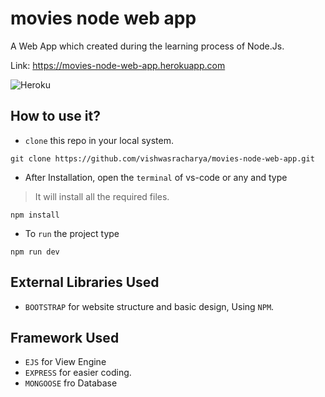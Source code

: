 # movies node web app
A Web App which created during the learning process of Node.Js.

Link: https://movies-node-web-app.herokuapp.com

![Heroku](http://heroku-badge.herokuapp.com/?app=heroku-badge&root=projects.html)

## How to use it?
- `clone` this repo in your local system.
```
git clone https://github.com/vishwasracharya/movies-node-web-app.git
```
- After Installation, open the `terminal` of vs-code or any and type
> It will install all the required files.
```
npm install
```
- To `run` the project type
```
npm run dev
```

## External Libraries Used
- `BOOTSTRAP` for website structure and basic design, Using `NPM`.

## Framework Used
- `EJS` for View Engine
- `EXPRESS` for easier coding.
- `MONGOOSE` fro Database

